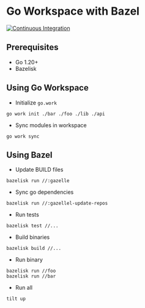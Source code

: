# Go Workspace with Bazel

[![Continuous Integration](https://github.com/tranngoclam/go-workspace-bazel/actions/workflows/ci.yaml/badge.svg)](https://github.com/tranngoclam/go-workspace-bazel/actions/workflows/ci.yaml)

## Prerequisites

- Go 1.20+
- Bazelisk

## Using Go Workspace

- Initialize `go.work`

```
go work init ./bar ./foo ./lib ./api
```

- Sync modules in workspace

```
go work sync
```

## Using Bazel

- Update BUILD files

```
bazelisk run //:gazelle
```

- Sync go dependencies

```
bazelisk run //:gazellel-update-repos
```

- Run tests

```
bazelisk test //...
```

- Build binaries

```
bazelisk build //...
```

- Run binary

```
bazelisk run //foo
bazelisk run //bar
```

- Run all

```
tilt up
```
